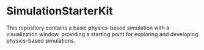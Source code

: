 # SimulationStarterKit
This repository contains a basic physics-based simulation with a visualization window, providing a starting point for exploring and developing physics-based simulations.
